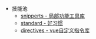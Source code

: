 - 技能池
  - [snipperts - 局部功能工具库](http://jhb-element-ui.juheba.top:8888/snippets/index.html ':target=_self')
  - [standard - 好习惯](http://jhb-element-ui.juheba.top:8888/standard/index.html ':target=_self')
  - [directives - vue自定义指令库](http://jhb-element-ui.juheba.top:8888/directives/index.html ':target=_self')
